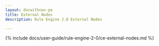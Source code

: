 ```yaml
---
layout: docwithnav-pe
title: External Nodes
description: Rule Engine 2.0 External Nodes

---
```


{% include docs/user-guide/rule-engine-2-0/ce-external-nodes.md %}
